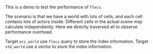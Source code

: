 This is a demo to test the performance of `flecs`.

The scenario is that we have a world with lots of cells, and each cell contains lots of actors inside.
Different cells in the actual scene may calculate independently. Here we directly traversed all to observe performance overhead.

Target `ecs_world` use `flecs` query to store the index information.
Target `std_world` use a vector to store the index information.